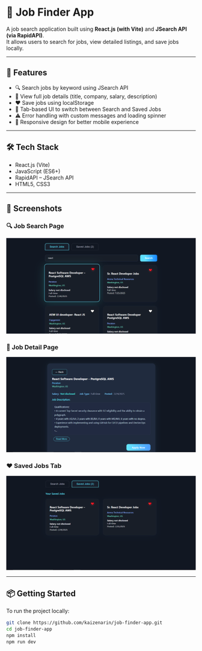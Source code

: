 # 💼 Job Finder App

A job search application built using **React.js (with Vite)** and **JSearch API (via RapidAPI)**.  
It allows users to search for jobs, view detailed listings, and save jobs locally.

---

## 🚀 Features

- 🔍 Search jobs by keyword using JSearch API  
- 📄 View full job details (title, company, salary, description)  
- ❤️ Save jobs using localStorage  
- 🧭 Tab-based UI to switch between Search and Saved Jobs  
- ⚠️ Error handling with custom messages and loading spinner  
- 📱 Responsive design for better mobile experience

---

## 🛠️ Tech Stack

- React.js (Vite)
- JavaScript (ES6+)
- RapidAPI – JSearch API
- HTML5, CSS3

---
## 📸 Screenshots

### 🔍 Job Search Page
![Job Search](./screenshots/job-listing-search-page.png)

### 📄 Job Detail Page
![Job Detail](./screenshots/job-detail-page.png)

### ❤️ Saved Jobs Tab
![Saved Jobs](./screenshots/saved-jobs-page.png)

---
## 📦 Getting Started

To run the project locally:

```bash
git clone https://github.com/kaizenarin/job-finder-app.git
cd job-finder-app
npm install
npm run dev
